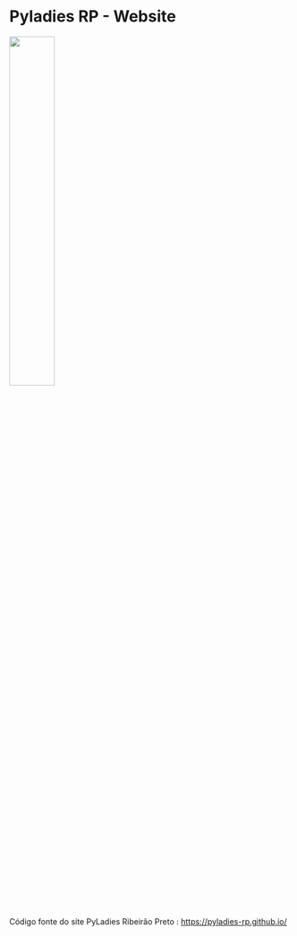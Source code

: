 # Pyladies RP - Website
<img src="https://pyladies-rp.github.io/img/pyladies-rp.png" width="40%">

Código fonte do site PyLadies Ribeirão Preto : https://pyladies-rp.github.io/

